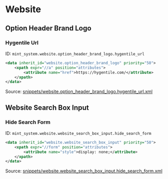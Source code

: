 # Website

## Option Header Brand Logo

### Hygentile Url

ID: `mint_system.website.option_header_brand_logo.hygentile_url`

```xml
<data inherit_id="website.option_header_brand_logo" priority="50">
    <xpath expr="//a" position="attributes">
        <attribute name="href">https://hygentile.com/</attribute>
    </xpath>
</data>
```
Source: [snippets/website.option_header_brand_logo.hygentile_url.xml](https://github.com/Mint-System/Odoo-Build/tree/main/snippets/website.option_header_brand_logo.hygentile_url.xml)

## Website Search Box Input

### Hide Search Form

ID: `mint_system.website.website_search_box_input.hide_search_form`

```xml
<data inherit_id="website.website_search_box_input" priority="50">
    <xpath expr="//form" position="attributes">
        <attribute name="style">display: none;</attribute>
    </xpath>
</data>

```
Source: [snippets/website.website_search_box_input.hide_search_form.xml](https://github.com/Mint-System/Odoo-Build/tree/main/snippets/website.website_search_box_input.hide_search_form.xml)

